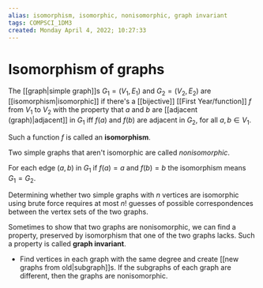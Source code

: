 ```yaml
---
alias: isomorphism, isomorphic, nonisomorphic, graph invariant
tags: COMPSCI_1DM3
created: Monday April 4, 2022; 10:27:33 
---
```

# Isomorphism of graphs
The [[graph|simple graph]]s $G_1=(V_1, E_1)$ and $G_2=(V_2,E_2)$ are [[isomorphism|isomorphic]] if there's a [[bijective]] [[First Year/function]] $f$ from $V_1$ to $V_2$ with the property that $a$ and $b$ are [[adjacent (graph)|adjacent]] in $G_1$ iff $f(a)$ and $f(b)$ are adjacent in $G_2$, for all $a,b\in V_1$. 

Such a function $f$ is called an **isomorphism**. 

Two simple graphs that aren't isomorphic are called *nonisomorphic*.

For each edge $(a, b)$ in $G_1$ if $f(a)=a$ and $f(b)=b$ the isomorphism means $G_1=G_2$. 

Determining whether two simple graphs with $n$ vertices are isomorphic using brute force requires at most $n!$ guesses of possible correspondences between the vertex sets of the two graphs.

Sometimes to show that two graphs are nonisomorphic, we can find a property, preserved by isomorphism that one of the two graphs lacks. Such a property is called **graph invariant**.
- Find vertices in each graph with the same degree and create [[new graphs from old|subgraph]]s. If the subgraphs of each graph are different, then the graphs are nonisomorphic. 